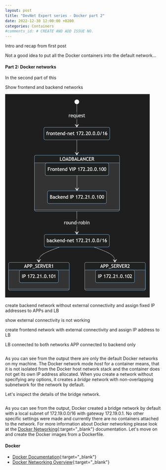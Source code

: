 ```yaml
---
layout: post
title: "DevNet Expert series - Docker part 2"
date: 2022-12-30 12:00:00 +0200
categories: Containers
#comments_id: # CREATE AND ADD ISSUE NO.
---
```


Intro and recap from first post

Not a good idea to put all the Docker containers into the default network...

#### Part 2: Docker networks

In the second part of this

Show frontend and backend networks

![Docker app networking diagram](/images/docker-app-networking-diagram.png "Docker app networking diagram")

create backend network without external connectivity and assign fixed IP addresses to APPs and LB

show external connectivity is not working

create frontend network with external connectivity and assign IP address to LB

LB connected to both networks
APP connected to backend only

```sh

```

As you can see from the output there are only the default Docker networks on my machine. The Docker network mode *host* for a container means, that it is not isolated from the Docker host network stack and the container does not get its own IP address allocated. When you create a network without specifying any options, it creates a *bridge* network with non-overlapping subnetwork for the network by default.

Let's inspect the details of the bridge network.

```sh

```

As you can see from the output, Docker created a bridge network by default with a local subnet of 172.19.0.0/16 with gateway 172.19.0.1. No other specific settings were made and currently there are no containers attached to the network. For more information about Docker networking please look at the [Docker Networking](https://docs.docker.com/network/){:target="_blank"} documentation. Let's move on and create the Docker images from a Dockerfile.

#### Docker

- [Docker Documentation](https://docs.docker.com){:target="_blank"}
- [Docker Networking Overview](https://docs.docker.com/network/){:target="_blank"}
